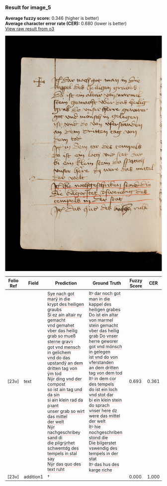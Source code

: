 ### Result for image_5
**Average fuzzy score:** 0.346 (higher is better)<br>**Average character error rate (CER):** 0.680 (lower is better)<br>[View raw result from o3](https://github.com/RISE-UNIBAS/humanities_data_benchmark/blob/main/results/2025-10-24/T0282/request_T0282_image_5.json)

<img src="https://github.com/RISE-UNIBAS/humanities_data_benchmark/blob/main/benchmarks/medieval_manuscripts/images/image_5.jpg?raw=true" alt="image_5" width="800px">

<style>
.diff { text-decoration: underline; text-decoration-color: #ffcccc; text-decoration-style: wavy; }
</style>

| Folio Ref | Field | Prediction | Ground Truth | Fuzzy Score | CER |
|-----------|-------|------------|--------------|-------------|-----|
| [23v] | text | <span class="diff">Sye nach got marÿ in die<br></span>k<span class="diff">ry</span>p<span class="diff">t des heiligen gra</span>u<span class="diff">bs<br>Si ez ain altair ny gemacht<br>vnd gemahet vber das heilig<br>grab so mueß sterne gravꝛ<br>got vnd mensch in gelichem<br>vnd do das upstandÿ an dem dritten tag von<br>ÿm tod<br>Nÿr ding vnd der compost<br>so ist ain tag und da sin<br>si ain</span> k<span class="diff">lein rad da pꝛant<br>unser grab so wirt das mittel<br>der welt<br>Nÿr nachgeschribey sand di<br>die pilgrÿrhet schwentdg des<br>tempels in stal say<br>Nÿr das quo des text ruht</span> | <span class="diff">Itꝰ dar noch got man in die<br> </span>k<span class="diff">a</span>p<span class="diff">pel des heiligen grabes<br> Do ist ein altar von marmel<br> stein gemacht vber das heilig<br> grab Do vnser herre geworer<br> got vnd mönsch in gelegen<br> ist vnd do von vferstanden<br> an dem dritten tag von dem tod<br> Itꝰ in dem cor des tempels<br> do ist ein loch vnd stot dar<br> bi ein klein stein do sprach<br> vnser here dz were das mittel<br> der welt<br> Itꝰ hie nochgeschriben stond die<br> Die bilgerstet vswendig des<br> tempels in der stat<br> Itꝰ das h</span>u<span class="diff">s des</span> k<span class="diff">arge riche</span> | 0.693 | 0.361 |
| [23v] | addition1 | <span class="diff">†</span> |  | 0.000 | 1.000 |
